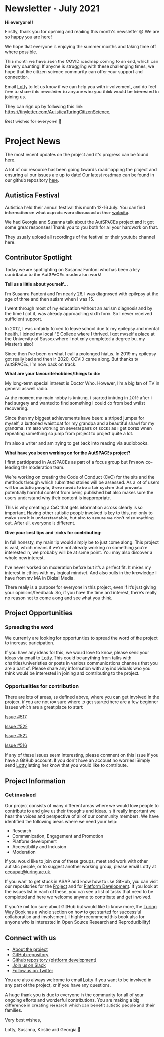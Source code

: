 # Newsletter - July 2021

**Hi everyone!!**

Firstly, thank you for opening and reading this month's newsletter 😄 We are so happy you are here!

We hope that everyone is enjoying the summer months and taking time off where possible. 

This month we have seen the COVID roadmap coming to an end, which can be very daunting! 
If anyone is struggling with these challenging times, we hope that the citizen science community can offer your support and connection.

Email [Lotty](mailto:ccoupat@turing.ac.uk) to let us know if we can help you with involvement, and do feel free to share this newsletter to anyone who you think would be interested in joining us.

They can sign up by following this link: https://tinyletter.com/AutisticaTuringCitizenScience.

Best wishes for everyone! 💮

# Project News

The most recent updates on the project and it's progress can be found [here](https://github.com/alan-turing-institute/AutisticaCitizenScience/tree/master/project-management/project-updates).

A lot of our resource has been going towards roadmapping the project and ensuring all our issues are up to date! 
Our latest roadmap can be found in our github repository [here](https://github.com/alan-turing-institute/AutisticaCitizenScience/tree/master/project-management/project-roadmap).

## Autistica Festival 

Autistica held their annual festival this month 12-16 July. You can find information on what aspects were discussed at their [website](https://www.autistica.org.uk/get-involved/research-conference/research-festival-2021-programme). 

We had Georgia and Susanna talk about the AutSPACEs project and it got some great responses! Thank you to you both for all your hardwork on that. 

They usually upload all recordings of the festival on their youtube channel [here](https://www.youtube.com/channel/UCOczrUsUjmBbUMPT0HIgGKg/featured).

## Contributor Spotlight

Today we are spotlighting on Susanna Fantoni who has been a key contributor to the AutSPACEs moderation work! 

**Tell us a little about yourself...**

I’m Susanna Fantoni and I’m nearly 26. I was diagnosed with epilepsy at the age of three and then autism when I was 15.
 
I went through most of my education without an autism diagnosis and by the time I got it, was already approaching sixth form.
So I never received sufficient support.
 
In 2012, I was unfairly forced to leave school due to my epilepsy and mental health. 
I joined my local FE College where I thrived. I got myself a place at the University of Sussex where I not only completed a degree but my Master’s also!
 
Since then I’ve been on what I call a prolonged hiatus. In 2019 my epilepsy got really bad and then in 2020, COVID came along. 
But thanks to AutSPACEs, I’m now back on track.

**What are your favourite hobbies/things to do:**

My long-term special interest is Doctor Who. However, I’m a big fan of TV in general as well radio.
 
At the moment my main hobby is knitting. I started knitting in 2019 after I had surgery and wanted to find something I could do from bed whilst recovering.
 
Since then my biggest achievements have been: a striped jumper for myself, a buttoned waistcoat for my grandpa and a beautiful shawl for my grandma. I’m also working on several pairs of socks as I get bored when repeating something so jump from project to project quite a lot. 

I’m also a writer and am trying to get back into reading via audiobooks.

**What have you been working on for the AutSPACEs project?**

I first participated in AutSPACEs as part of a focus group but I’m now co-leading the moderation team. 
 
We’re working on creating the Code of Conduct (CoC) for the site and the methods through which submitted stories will be assessed. As a lot of users will be autistic people, there needs to be a fair system that prevents potentially harmful content from being published but also makes sure the users understand why their content is inappropriate. 
 
This is why creating a CoC that gets information across clearly is so important. Having other autistic people involved is key to this, not only to make sure it is understandable, but also to assure we don’t miss anything out. After all, everyone is different.

**Give your best tips and tricks for contributing:**

In full honesty, my main tip would simply be to just come along. This project is vast, which means if we’re not already working on something you’re interested in, we probably will be at some point. You may also discover a whole new interest.
 
I’ve never worked on moderation before but it’s a perfect fit. It mixes my interest in ethics with my logical mindset. And also pulls in the knowledge I have from my MA in Digital Media. 
 
There really is a purpose for everyone in this project, even if it’s just giving your opinions/feedback. So, if you have the time and interest, there’s really no reason not to come along and see what you think. 

## Project Opportunities

### Spreading the word

We currently are looking for opportunities to spread the word of the project to increase paricipation. 

If you have any ideas for this, we would love to know, please send your ideas via email to [Lotty](ccoupat@turing.ac.uk).
This could be anything from talks with charities/univeristies or posts in various communications channels that you are a part of. 
Please share any information with any individuals who you think would be interested in joining and contributing to the project.

### Opportunities for contribution

There are lots of areas, as defined above, where you can get involved in the project. 
If you are not too sure where to get started here are a few beginner issues which are a great place to start:

[Issue #517](https://github.com/alan-turing-institute/AutisticaCitizenScience/issues/517)

[Issue #529](https://github.com/alan-turing-institute/AutisticaCitizenScience/issues/529)

[Issue #522](https://github.com/alan-turing-institute/AutisticaCitizenScience/issues/522)

[Issue #516](https://github.com/alan-turing-institute/AutisticaCitizenScience/issues/516)

If any of these issues seem interesting, please comment on this issue if you have a GitHub account. 
If you don't have an account no worries! 
Simply send [Lotty](mailto:ccoupat@turing.ac.uk) letting her know that you would like to contribute. 

## Project Information

### Get involved

Our project consists of many different areas where we would love people to contribute to and give us their thoughts and ideas.
Is it really important we hear the voices and perspective of all of our community members. 
We have identified the following areas where we need your help:

*  Research
*  Communication, Engagement and Promotion
*  Platform development
*  Accessibility and Inclusion 
*  Moderation

If you would like to join one of these groups, meet and work with other autistic people, or to suggest another working group, please email Lotty at [ccoupat@turing.ac.uk](ccoupat@turing.ac.uk).

If you want to get stuck in ASAP and know how to use GitHub, you can visit our repositories for the [Project](https://github.com/alan-turing-institute/AutisticaCitizenScience) and for [Platform Development](https://github.com/alan-turing-institute/AutSPACEs). If you look at the issues list in each of these, you can see a list of tasks that need to be completed and here we welcome anyone to contribute and get involved. 

If you're not too sure about GitHub but would like to know more, the [Turing Way Book](https://the-turing-way.netlify.app/collaboration/github-novice.html) has a whole section on how to get started for successful collaboration and involvement.
I highly recommend this book also for anyone who is interested in Open Source Research and Reproducibility! 


## Connect with us

* [About the project](https://alan-turing-institute.github.io/AutisticaCitizenScience/)
* [GitHub repository](https://github.com/alan-turing-institute/AutisticaCitizenScience)
* [Github repository (platform development)](https://github.com/alan-turing-institute/AutSPACEs) 
* [Join us on Slack](https://slackin.openhumans.org/)
* [Follow us on Twitter](https://twitter.com/AutSpaces)

You are also always welcome to email [Lotty](mailto:ccoupat@turing.ac.uk) if you want to be involved in any part of the project, or if you have any questions.

A huge thank you is due to everyone in the community for all of your ongoing efforts and wonderful contributions. 
You are making a big difference in creating research which can benefit autistic people and their families.

Very best wishes,

Lotty, Susanna, Kirstie and Georgia 💮
